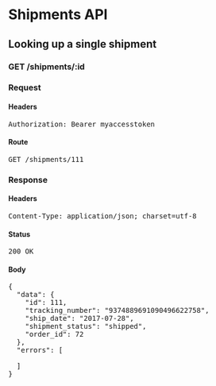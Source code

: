 # Shipments API

## Looking up a single shipment

### GET /shipments/:id
### Request

#### Headers

<pre>Authorization: Bearer myaccesstoken</pre>

#### Route

<pre>GET /shipments/111</pre>

### Response

#### Headers

<pre>Content-Type: application/json; charset=utf-8</pre>

#### Status

<pre>200 OK</pre>

#### Body

<pre>{
  "data": {
    "id": 111,
    "tracking_number": "9374889691090496622758",
    "ship_date": "2017-07-28",
    "shipment_status": "shipped",
    "order_id": 72
  },
  "errors": [

  ]
}</pre>
